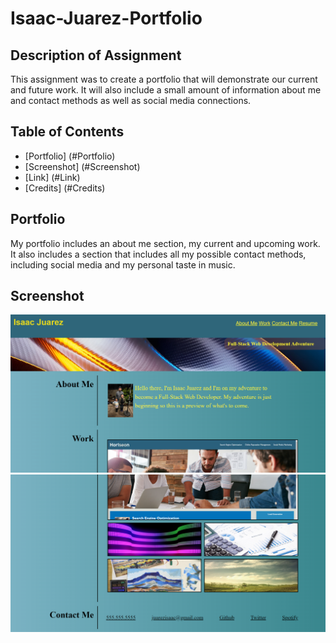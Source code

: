 # Isaac-Juarez-Portfolio

## Description of Assignment

This assignment was to create a portfolio that will demonstrate our current and future work. It will also include a small amount of information about me and contact methods as well as social media connections.

## Table of Contents

- [Portfolio] (#Portfolio)
- [Screenshot] (#Screenshot)
- [Link] (#Link)
- [Credits] (#Credits)

## Portfolio 

My portfolio includes an about me section, my current and upcoming work. It also includes a section that includes all my possible contact methods, including social media and my personal taste in music.

## Screenshot 
![Alt text](assets/images/1stpart-screenshot.png)
![Alt text](assets/images/2ndpart-screenshot.png)
